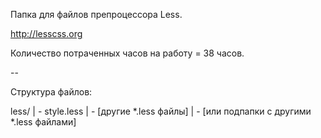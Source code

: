 Папка для файлов препроцессора Less.

http://lesscss.org

Количество потраченных часов на работу  = 38 часов.

--

Структура файлов:

less/
| - style.less
| - [другие *.less файлы]
| - [или подпапки с другими *.less файлами]

